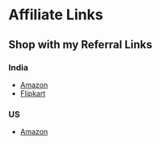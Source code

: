# Affiliate Links

## Shop with my Referral Links

### India

  - [Amazon](https://amazon.com?tag=sanspacein-21)
  - [Flipkart](http://fkrt.it/kecDNguuuN)

### US

  - [Amazon](https://amazon.com?tag=sanspacein-20)
